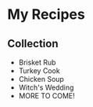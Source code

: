 # My Recipes

## Collection

- Brisket Rub
- Turkey Cook
- Chicken Soup
- Witch's Wedding
- MORE TO COME!

